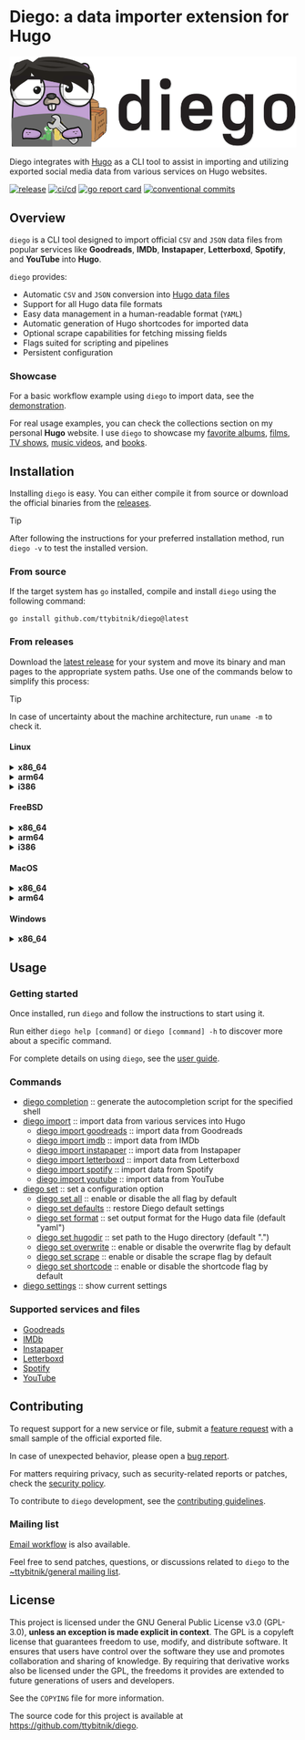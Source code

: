 # Diego: a data importer extension for Hugo

![diego](assets/diego_header.png)

Diego integrates with [Hugo](https://gohugo.io/) as a CLI tool to assist in importing and utilizing exported social media data from various services on Hugo websites.

[![release](https://img.shields.io/github/v/release/ttybitnik/diego)](https://github.com/ttybitnik/diego/releases/latest)
[![ci/cd](https://github.com/ttybitnik/diego/actions/workflows/cicd.yaml/badge.svg)](https://github.com/ttybitnik/diego/actions/workflows/cicd.yaml)
[![go report card](https://goreportcard.com/badge/github.com/ttybitnik/diego)](https://goreportcard.com/report/github.com/ttybitnik/diego)
[![conventional commits](https://img.shields.io/badge/conventional%20commits-1.0.0-%23FE5196?logo=conventionalcommits&logoColor=white)](https://conventionalcommits.org)

## Overview

`diego` is a CLI tool designed to import official `CSV` and `JSON` data files from popular services like **Goodreads**, **IMDb**, **Instapaper**, **Letterboxd**, **Spotify**, and **YouTube** into **Hugo**.

`diego` provides:
- Automatic `CSV` and `JSON` conversion into [Hugo data files](https://gohugo.io/methods/site/data/)
- Support for all Hugo data file formats
- Easy data management in a human-readable format (`YAML`)
- Automatic generation of Hugo shortcodes for imported data
- Optional scrape capabilities for fetching missing fields
- Flags suited for scripting and pipelines
- Persistent configuration

### Showcase

For a basic workflow example using `diego` to import data, see the [demonstration](docs/demonstration.md).

For real usage examples, you can check the collections section on my personal **Hugo** website. I use `diego` to showcase my [favorite albums](https://eternodevir.com/palimpsests/favorites/albums/), [films](https://eternodevir.com/palimpsests/favorites/films/), [TV shows](https://eternodevir.com/palimpsests/favorites/tv-shows/), [music videos](https://eternodevir.com/palimpsests/favorites/music-videos/), and [books](https://eternodevir.com/palimpsests/favorites/books/).

## Installation

Installing `diego` is easy. You can either compile it from source or download the official binaries from the [releases](https://github.com/ttybitnik/diego/releases).

> [!TIP]
> After following the instructions for your preferred installation method, run `diego -v` to test the installed version.

### From source

If the target system has `go` installed, compile and install `diego` using the following command:

```shell
go install github.com/ttybitnik/diego@latest
```

### From releases

Download the [latest release](https://github.com/ttybitnik/diego/releases/latest) for your system and move its binary and man pages to the appropriate system paths. Use one of the commands below to simplify this process:

> [!TIP]
> In case of uncertainty about the machine architecture, run `uname -m` to check it.

#### Linux

<details>
<summary><b>x86_64</b></summary>

```shell
curl -L https://github.com/ttybitnik/diego/releases/latest/download/diego_1.0.3_Linux_x86_64.tar.gz | tar -xzvf - -C /tmp/ && cp /tmp/diego ~/.local/bin/ && cp /tmp/man/*.1 ~/.local/share/man/man1/ # x-release-please-version
```

</details>
<details>
<summary><b>arm64</b></summary>

```shell
curl -L https://github.com/ttybitnik/diego/releases/latest/download/diego_1.0.3_Linux_arm64.tar.gz | tar -xzvf - -C /tmp/ && cp /tmp/diego ~/.local/bin/ && cp /tmp/man/*.1 ~/.local/share/man/man1/ # x-release-please-version
```

</details>
<details>
<summary><b>i386</b></summary>

```shell
curl -L https://github.com/ttybitnik/diego/releases/latest/download/diego_1.0.3_Linux_i386.tar.gz | tar -xzvf - -C /tmp/ && cp /tmp/diego ~/.local/bin/ && cp /tmp/man/*.1 ~/.local/share/man/man1/ # x-release-please-version
```

</details>

#### FreeBSD

<details>
<summary><b>x86_64</b></summary>

```shell
curl -L https://github.com/ttybitnik/diego/releases/latest/download/diego_1.0.3_Freebsd_x86_64.tar.gz | tar -xzvf - -C /tmp/ && cp /tmp/diego ~/.local/bin/ && cp /tmp/man/*.1 ~/.local/share/man/man1/ # x-release-please-version
```

</details>
<details>
<summary><b>arm64</b></summary>

```shell
curl -L https://github.com/ttybitnik/diego/releases/latest/download/diego_1.0.3_Freebsd_arm64.tar.gz | tar -xzvf - -C /tmp/ && cp /tmp/diego ~/.local/bin/ && cp /tmp/man/*.1 ~/.local/share/man/man1/ # x-release-please-version
```

</details>
<details>
<summary><b>i386</b></summary>

```shell
curl -L https://github.com/ttybitnik/diego/releases/latest/download/diego_1.0.3_Freebsd_i386.tar.gz | tar -xzvf - -C /tmp/ && cp /tmp/diego ~/.local/bin/ && cp /tmp/man/*.1 ~/.local/share/man/man1/ # x-release-please-version
```

</details>

#### MacOS

<details>
<summary><b>x86_64</b></summary>

```shell
curl -L https://github.com/ttybitnik/diego/releases/latest/download/diego_1.0.3_Darwin_x86_64.tar.gz | tar -xzvf - -C /tmp/ && cp /tmp/diego ~/.local/bin/ && cp /tmp/man/*.1 ~/.local/share/man/man1/ # x-release-please-version
```

</details>
<details>
<summary><b>arm64</b></summary>

```shell
curl -L https://github.com/ttybitnik/diego/releases/latest/download/diego_1.0.3_Darwin_arm64.tar.gz | tar -xzvf - -C /tmp/ && cp /tmp/diego ~/.local/bin/ && cp /tmp/man/*.1 ~/.local/share/man/man1/ # x-release-please-version
```

</details>

#### Windows

<details>
<summary><b>x86_64</b></summary>

```powershell
Invoke-WebRequest -Uri "https://github.com/ttybitnik/diego/releases/latest/download/diego_1.0.3_Windows_x86_64.zip" -OutFile "$env:USERPROFILE\Downloads\diego_x86_64.zip" # x-release-please-version
```

</details>

## Usage

### Getting started

Once installed, run `diego` and follow the instructions to start using it.

Run either `diego help [command]` or `diego [command] -h` to discover more about a specific command.

For complete details on using `diego`, see the [user guide](docs/user_guide.md).

### Commands

- [diego completion](docs/user_guide.md#diego-completion) :: generate the autocompletion script for the specified shell
- [diego import](docs/user_guide.md#diego-import) :: import data from various services into Hugo
  - [diego import goodreads](docs/user_guide.md#diego-import-goodreads) :: import data from Goodreads
  - [diego import imdb](docs/user_guide.md#diego-import-imdb) :: import data from IMDb
  - [diego import instapaper](docs/user_guide.md#diego-import-instapaper) :: import data from Instapaper
  - [diego import letterboxd](docs/user_guide.md#diego-import-letterboxd) :: import data from Letterboxd
  - [diego import spotify](docs/user_guide.md#diego-import-spotify) :: import data from Spotify
  - [diego import youtube](docs/user_guide.md#diego-import-youtube) :: import data from YouTube
- [diego set](docs/user_guide.md#diego-set) :: set a configuration option
  - [diego set all](docs/user_guide.md#diego-set-all) :: enable or disable the all flag by default
  - [diego set defaults](docs/user_guide.md#diego-set-defaults) :: restore Diego default settings
  - [diego set format](docs/user_guide.md#diego-set-format) :: set output format for the Hugo data file (default "yaml")
  - [diego set hugodir](docs/user_guide.md#diego-set-hugodir) :: set path to the Hugo directory (default ".")
  - [diego set overwrite](docs/user_guide.md#diego-set-overwrite) :: enable or disable the overwrite flag by default
  - [diego set scrape](docs/user_guide.md#diego-set-scrape) :: enable or disable the scrape flag by default
  - [diego set shortcode](docs/user_guide.md#diego-set-shortcode) :: enable or disable the shortcode flag by default
- [diego settings](docs/user_guide.md#diego-settings) :: show current settings

### Supported services and files

- [Goodreads](docs/user_guide.md#goodreads)
- [IMDb](docs/user_guide.md#imdb)
- [Instapaper](docs/user_guide.md#instapaper)
- [Letterboxd](docs/user_guide.md#letterboxd)
- [Spotify](docs/user_guide.md#spotify)
- [YouTube](docs/user_guide.md#youtube)

## Contributing

To request support for a new service or file, submit a [feature request](https://github.com/ttybitnik/diego/issues/new?assignees=&labels=enhancement&projects=&template=feature_request.md&title=) with a small sample of the official exported file.

In case of unexpected behavior, please open a [bug report](https://github.com/ttybitnik/diego/issues/new?assignees=&labels=bug&projects=&template=bug_report.md&title=).

For matters requiring privacy, such as security-related reports or patches, check the [security policy](SECURITY.md).

To contribute to `diego` development, see the [contributing guidelines](CONTRIBUTING.md).

### Mailing list

[Email workflow](https://git-send-email.io/) is also available.

Feel free to send patches, questions, or discussions related to `diego` to the [~ttybitnik/general mailing list](https://lists.sr.ht/~ttybitnik/general).

## License

This project is licensed under the GNU General Public License v3.0 (GPL-3.0), **unless an exception is made explicit in context**. The GPL is a copyleft license that guarantees freedom to use, modify, and distribute software. It ensures that users have control over the software they use and promotes collaboration and sharing of knowledge. By requiring that derivative works also be licensed under the GPL, the freedoms it provides are extended to future generations of users and developers.

See the `COPYING` file for more information.

The source code for this project is available at <https://github.com/ttybitnik/diego>.
